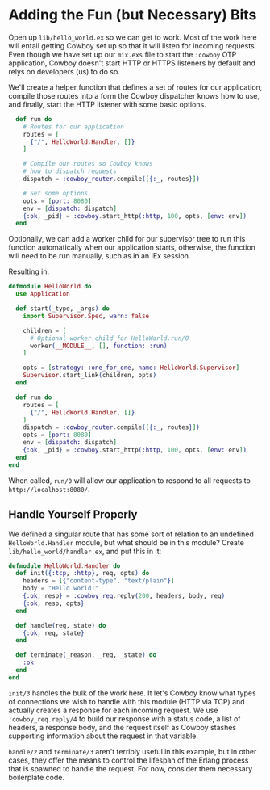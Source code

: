 # Adding the Fun (but Necessary) Bits

Open up `lib/hello_world.ex` so we can get to work. Most of the work here will entail getting Cowboy set up so that it will listen for incoming requests. Even though we have set up our `mix.exs` file to start the `:cowboy` OTP application, Cowboy doesn't start HTTP or HTTPS listeners by default and relys on developers (us) to do so.

We'll create a helper function that defines a set of routes for our application, compile those routes into a form the Cowboy dispatcher knows how to use, and finally, start the HTTP listener with some basic options.

```elixir
  def run do
    # Routes for our application
    routes = [
      {"/", HelloWorld.Handler, []}
    ]

    # Compile our routes so Cowboy knows
    # how to dispatch requests
    dispatch = :cowboy_router.compile([{:_, routes}])

    # Set some options
    opts = [port: 8080]
    env = [dispatch: dispatch]
    {:ok, _pid} = :cowboy.start_http(:http, 100, opts, [env: env])
  end
```

Optionally, we can add a worker child for our supervisor tree to run this function automatically when our application starts, otherwise, the function will need to be run manually, such as in an IEx session.

Resulting in:

```elixir
defmodule HelloWorld do
  use Application

  def start(_type, _args) do
    import Supervisor.Spec, warn: false

    children = [
      # Optional worker child for HelloWorld.run/0
      worker(__MODULE__, [], function: :run)
    ]

    opts = [strategy: :one_for_one, name: HelloWorld.Supervisor]
    Supervisor.start_link(children, opts)
  end

  def run do
    routes = [
      {"/", HelloWorld.Handler, []}
    ]
    dispatch = :cowboy_router.compile([{:_, routes}])
    opts = [port: 8080]
    env = [dispatch: dispatch]
    {:ok, _pid} = :cowboy.start_http(:http, 100, opts, [env: env])
  end
end
```

When called, `run/0` will allow our application to respond to all requests to `http://localhost:8080/`.

## Handle Yourself Properly

We defined a singular route that has some sort of relation to an undefined `HelloWorld.Handler` module, but what should be in this module? Create `lib/hello_world/handler.ex`, and put this in it:

```elixir
defmodule HelloWorld.Handler do
  def init({:tcp, :http}, req, opts) do
    headers = [{"content-type", "text/plain"}]
    body = "Hello world!"
    {:ok, resp} = :cowboy_req.reply(200, headers, body, req)
    {:ok, resp, opts}
  end

  def handle(req, state) do
    {:ok, req, state}
  end

  def terminate(_reason, _req, _state) do
    :ok
  end
end
```

`init/3` handles the bulk of the work here. It let's Cowboy know what types of connections we wish to handle with this module (HTTP via TCP) and actually creates a response for each incoming request. We use `:cowboy_req.reply/4` to build our response with a status code, a list of headers, a response body, and the request itself as Cowboy stashes supporting information about the request in that variable.

`handle/2` and `terminate/3` aren't terribly useful in this example, but in other cases, they offer the means to control the lifespan of the Erlang process that is spawned to handle the request. For now, consider them necessary boilerplate code.

